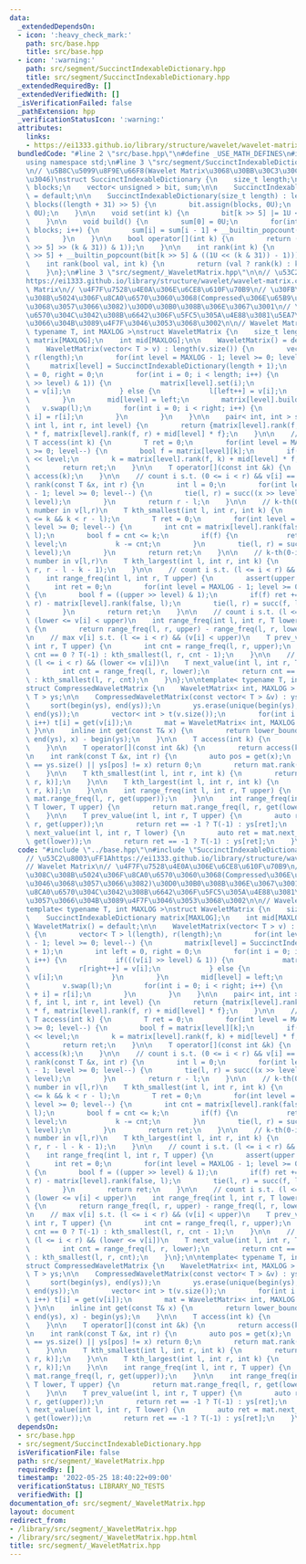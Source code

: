 ```yaml
---
data:
  _extendedDependsOn:
  - icon: ':heavy_check_mark:'
    path: src/base.hpp
    title: src/base.hpp
  - icon: ':warning:'
    path: src/segment/SuccinctIndexableDictionary.hpp
    title: src/segment/SuccinctIndexableDictionary.hpp
  _extendedRequiredBy: []
  _extendedVerifiedWith: []
  _isVerificationFailed: false
  _pathExtension: hpp
  _verificationStatusIcon: ':warning:'
  attributes:
    links:
    - https://ei1333.github.io/library/structure/wavelet/wavelet-matrix.cpp
  bundledCode: "#line 2 \"src/base.hpp\"\n#define _USE_MATH_DEFINES\n#include <bits/stdc++.h>\n\
    using namespace std;\n#line 3 \"src/segment/SuccinctIndexableDictionary.hpp\"\n\
    \n// \u5B8C\u5099\u8F9E\u66F8(Wavelet Matrix\u3068\u30BB\u30C3\u30C8\u3067\u4F7F\
    \u3046)\nstruct SuccinctIndexableDictionary {\n    size_t length;\n    size_t\
    \ blocks;\n    vector< unsigned > bit, sum;\n\n    SuccinctIndexableDictionary()\
    \ = default;\n\n    SuccinctIndexableDictionary(size_t length) : length(length),\
    \ blocks((length + 31) >> 5) {\n        bit.assign(blocks, 0U);\n        sum.assign(blocks,\
    \ 0U);\n    }\n\n    void set(int k) {\n        bit[k >> 5] |= 1U << (k & 31);\n\
    \    }\n\n    void build() {\n        sum[0] = 0U;\n        for(int i = 1; i <\
    \ blocks; i++) {\n        sum[i] = sum[i - 1] + __builtin_popcount(bit[i - 1]);\n\
    \        }\n    }\n\n    bool operator[](int k) {\n        return (bool((bit[k\
    \ >> 5] >> (k & 31)) & 1));\n    }\n\n    int rank(int k) {\n        return (sum[k\
    \ >> 5] + __builtin_popcount(bit[k >> 5] & ((1U << (k & 31)) - 1)));\n    }\n\n\
    \    int rank(bool val, int k) {\n        return (val ? rank(k) : k - rank(k));\n\
    \    }\n};\n#line 3 \"src/segment/_WaveletMatrix.hpp\"\n\n// \u53C2\u8003\uFF1A\
    https://ei1333.github.io/library/structure/wavelet/wavelet-matrix.cpp\n// Wavelet\
    \ Matrix\n// \u4F7F\u7528\u4E0A\u306E\u6CE8\u610F\u70B9\n// \u30FB\u5165\u308C\
    \u308B\u5024\u306F\u8CA0\u6570\u3060\u3068(Compressed\u306E\u65B9\u3092\u4F7F\u3046\
    \u3068\u3057\u3066\u3082)\u30D0\u30B0\u308B\u306E\u3067\u3001\n// \u3000\u8CA0\
    \u6570\u304C\u3042\u308B\u6642\u306F\u5FC5\u305A\u4E88\u3081\u5EA7\u5727\u3057\
    \u3066\u304B\u3089\u4F7F\u3046\u3053\u3068\u3002\n\n// Wavelet Matrix\ntemplate<\
    \ typename T, int MAXLOG >\nstruct WaveletMatrix {\n    size_t length;\n    SuccinctIndexableDictionary\
    \ matrix[MAXLOG];\n    int mid[MAXLOG];\n\n    WaveletMatrix() = default;\n\n\
    \    WaveletMatrix(vector< T > v) : length(v.size()) {\n        vector< T > l(length),\
    \ r(length);\n        for(int level = MAXLOG - 1; level >= 0; level--) {\n   \
    \     matrix[level] = SuccinctIndexableDictionary(length + 1);\n        int left\
    \ = 0, right = 0;\n        for(int i = 0; i < length; i++) {\n            if(((v[i]\
    \ >> level) & 1)) {\n            matrix[level].set(i);\n            r[right++]\
    \ = v[i];\n            } else {\n            l[left++] = v[i];\n            }\n\
    \        }\n        mid[level] = left;\n        matrix[level].build();\n     \
    \   v.swap(l);\n        for(int i = 0; i < right; i++) {\n            v[left +\
    \ i] = r[i];\n        }\n        }\n    }\n\n    pair< int, int > succ(bool f,\
    \ int l, int r, int level) {\n        return {matrix[level].rank(f, l) + mid[level]\
    \ * f, matrix[level].rank(f, r) + mid[level] * f};\n    }\n\n    // v[k]\n   \
    \ T access(int k) {\n        T ret = 0;\n        for(int level = MAXLOG - 1; level\
    \ >= 0; level--) {\n        bool f = matrix[level][k];\n        if(f) ret |= T(1)\
    \ << level;\n        k = matrix[level].rank(f, k) + mid[level] * f;\n        }\n\
    \        return ret;\n    }\n\n    T operator[](const int &k) {\n        return\
    \ access(k);\n    }\n\n    // count i s.t. (0 <= i < r) && v[i] == x\n    int\
    \ rank(const T &x, int r) {\n        int l = 0;\n        for(int level = MAXLOG\
    \ - 1; level >= 0; level--) {\n        tie(l, r) = succ((x >> level) & 1, l, r,\
    \ level);\n        }\n        return r - l;\n    }\n\n    // k-th(0-indexed) smallest\
    \ number in v[l,r)\n    T kth_smallest(int l, int r, int k) {\n        assert(0\
    \ <= k && k < r - l);\n        T ret = 0;\n        for(int level = MAXLOG - 1;\
    \ level >= 0; level--) {\n        int cnt = matrix[level].rank(false, r) - matrix[level].rank(false,\
    \ l);\n        bool f = cnt <= k;\n        if(f) {\n            ret |= T(1) <<\
    \ level;\n            k -= cnt;\n        }\n        tie(l, r) = succ(f, l, r,\
    \ level);\n        }\n        return ret;\n    }\n\n    // k-th(0-indexed) largest\
    \ number in v[l,r)\n    T kth_largest(int l, int r, int k) {\n        return kth_smallest(l,\
    \ r, r - l - k - 1);\n    }\n\n    // count i s.t. (l <= i < r) && (v[i] < upper)\n\
    \    int range_freq(int l, int r, T upper) {\n        assert(upper >= 0);\n  \
    \      int ret = 0;\n        for(int level = MAXLOG - 1; level >= 0; level--)\
    \ {\n        bool f = ((upper >> level) & 1);\n        if(f) ret += matrix[level].rank(false,\
    \ r) - matrix[level].rank(false, l);\n        tie(l, r) = succ(f, l, r, level);\n\
    \        }\n        return ret;\n    }\n\n    // count i s.t. (l <= i < r) &&\
    \ (lower <= v[i] < upper)\n    int range_freq(int l, int r, T lower, T upper)\
    \ {\n        return range_freq(l, r, upper) - range_freq(l, r, lower);\n    }\n\
    \n    // max v[i] s.t. (l <= i < r) && (v[i] < upper)\n    T prev_value(int l,\
    \ int r, T upper) {\n        int cnt = range_freq(l, r, upper);\n        return\
    \ cnt == 0 ? T(-1) : kth_smallest(l, r, cnt - 1);\n    }\n\n    // min v[i] s.t.\
    \ (l <= i < r) && (lower <= v[i])\n    T next_value(int l, int r, T lower) {\n\
    \        int cnt = range_freq(l, r, lower);\n        return cnt == r - l ? T(-1)\
    \ : kth_smallest(l, r, cnt);\n    }\n};\n\ntemplate< typename T, int MAXLOG >\n\
    struct CompressedWaveletMatrix {\n    WaveletMatrix< int, MAXLOG > mat;\n    vector<\
    \ T > ys;\n\n    CompressedWaveletMatrix(const vector< T > &v) : ys(v) {\n   \
    \     sort(begin(ys), end(ys));\n        ys.erase(unique(begin(ys), end(ys)),\
    \ end(ys));\n        vector< int > t(v.size());\n        for(int i = 0; i < v.size();\
    \ i++) t[i] = get(v[i]);\n        mat = WaveletMatrix< int, MAXLOG >(t);\n   \
    \ }\n\n    inline int get(const T& x) {\n        return lower_bound(begin(ys),\
    \ end(ys), x) - begin(ys);\n    }\n\n    T access(int k) {\n        return ys[mat.access(k)];\n\
    \    }\n\n    T operator[](const int &k) {\n        return access(k);\n    }\n\
    \n    int rank(const T &x, int r) {\n        auto pos = get(x);\n        if(pos\
    \ == ys.size() || ys[pos] != x) return 0;\n        return mat.rank(pos, r);\n\
    \    }\n\n    T kth_smallest(int l, int r, int k) {\n        return ys[mat.kth_smallest(l,\
    \ r, k)];\n    }\n\n    T kth_largest(int l, int r, int k) {\n        return ys[mat.kth_largest(l,\
    \ r, k)];\n    }\n\n    int range_freq(int l, int r, T upper) {\n        return\
    \ mat.range_freq(l, r, get(upper));\n    }\n\n    int range_freq(int l, int r,\
    \ T lower, T upper) {\n        return mat.range_freq(l, r, get(lower), get(upper));\n\
    \    }\n\n    T prev_value(int l, int r, T upper) {\n        auto ret = mat.prev_value(l,\
    \ r, get(upper));\n        return ret == -1 ? T(-1) : ys[ret];\n    }\n\n    T\
    \ next_value(int l, int r, T lower) {\n        auto ret = mat.next_value(l, r,\
    \ get(lower));\n        return ret == -1 ? T(-1) : ys[ret];\n    }\n};\n"
  code: "#include \"../base.hpp\"\n#include \"SuccinctIndexableDictionary.hpp\"\n\n\
    // \u53C2\u8003\uFF1Ahttps://ei1333.github.io/library/structure/wavelet/wavelet-matrix.cpp\n\
    // Wavelet Matrix\n// \u4F7F\u7528\u4E0A\u306E\u6CE8\u610F\u70B9\n// \u30FB\u5165\
    \u308C\u308B\u5024\u306F\u8CA0\u6570\u3060\u3068(Compressed\u306E\u65B9\u3092\u4F7F\
    \u3046\u3068\u3057\u3066\u3082)\u30D0\u30B0\u308B\u306E\u3067\u3001\n// \u3000\
    \u8CA0\u6570\u304C\u3042\u308B\u6642\u306F\u5FC5\u305A\u4E88\u3081\u5EA7\u5727\
    \u3057\u3066\u304B\u3089\u4F7F\u3046\u3053\u3068\u3002\n\n// Wavelet Matrix\n\
    template< typename T, int MAXLOG >\nstruct WaveletMatrix {\n    size_t length;\n\
    \    SuccinctIndexableDictionary matrix[MAXLOG];\n    int mid[MAXLOG];\n\n   \
    \ WaveletMatrix() = default;\n\n    WaveletMatrix(vector< T > v) : length(v.size())\
    \ {\n        vector< T > l(length), r(length);\n        for(int level = MAXLOG\
    \ - 1; level >= 0; level--) {\n        matrix[level] = SuccinctIndexableDictionary(length\
    \ + 1);\n        int left = 0, right = 0;\n        for(int i = 0; i < length;\
    \ i++) {\n            if(((v[i] >> level) & 1)) {\n            matrix[level].set(i);\n\
    \            r[right++] = v[i];\n            } else {\n            l[left++] =\
    \ v[i];\n            }\n        }\n        mid[level] = left;\n        matrix[level].build();\n\
    \        v.swap(l);\n        for(int i = 0; i < right; i++) {\n            v[left\
    \ + i] = r[i];\n        }\n        }\n    }\n\n    pair< int, int > succ(bool\
    \ f, int l, int r, int level) {\n        return {matrix[level].rank(f, l) + mid[level]\
    \ * f, matrix[level].rank(f, r) + mid[level] * f};\n    }\n\n    // v[k]\n   \
    \ T access(int k) {\n        T ret = 0;\n        for(int level = MAXLOG - 1; level\
    \ >= 0; level--) {\n        bool f = matrix[level][k];\n        if(f) ret |= T(1)\
    \ << level;\n        k = matrix[level].rank(f, k) + mid[level] * f;\n        }\n\
    \        return ret;\n    }\n\n    T operator[](const int &k) {\n        return\
    \ access(k);\n    }\n\n    // count i s.t. (0 <= i < r) && v[i] == x\n    int\
    \ rank(const T &x, int r) {\n        int l = 0;\n        for(int level = MAXLOG\
    \ - 1; level >= 0; level--) {\n        tie(l, r) = succ((x >> level) & 1, l, r,\
    \ level);\n        }\n        return r - l;\n    }\n\n    // k-th(0-indexed) smallest\
    \ number in v[l,r)\n    T kth_smallest(int l, int r, int k) {\n        assert(0\
    \ <= k && k < r - l);\n        T ret = 0;\n        for(int level = MAXLOG - 1;\
    \ level >= 0; level--) {\n        int cnt = matrix[level].rank(false, r) - matrix[level].rank(false,\
    \ l);\n        bool f = cnt <= k;\n        if(f) {\n            ret |= T(1) <<\
    \ level;\n            k -= cnt;\n        }\n        tie(l, r) = succ(f, l, r,\
    \ level);\n        }\n        return ret;\n    }\n\n    // k-th(0-indexed) largest\
    \ number in v[l,r)\n    T kth_largest(int l, int r, int k) {\n        return kth_smallest(l,\
    \ r, r - l - k - 1);\n    }\n\n    // count i s.t. (l <= i < r) && (v[i] < upper)\n\
    \    int range_freq(int l, int r, T upper) {\n        assert(upper >= 0);\n  \
    \      int ret = 0;\n        for(int level = MAXLOG - 1; level >= 0; level--)\
    \ {\n        bool f = ((upper >> level) & 1);\n        if(f) ret += matrix[level].rank(false,\
    \ r) - matrix[level].rank(false, l);\n        tie(l, r) = succ(f, l, r, level);\n\
    \        }\n        return ret;\n    }\n\n    // count i s.t. (l <= i < r) &&\
    \ (lower <= v[i] < upper)\n    int range_freq(int l, int r, T lower, T upper)\
    \ {\n        return range_freq(l, r, upper) - range_freq(l, r, lower);\n    }\n\
    \n    // max v[i] s.t. (l <= i < r) && (v[i] < upper)\n    T prev_value(int l,\
    \ int r, T upper) {\n        int cnt = range_freq(l, r, upper);\n        return\
    \ cnt == 0 ? T(-1) : kth_smallest(l, r, cnt - 1);\n    }\n\n    // min v[i] s.t.\
    \ (l <= i < r) && (lower <= v[i])\n    T next_value(int l, int r, T lower) {\n\
    \        int cnt = range_freq(l, r, lower);\n        return cnt == r - l ? T(-1)\
    \ : kth_smallest(l, r, cnt);\n    }\n};\n\ntemplate< typename T, int MAXLOG >\n\
    struct CompressedWaveletMatrix {\n    WaveletMatrix< int, MAXLOG > mat;\n    vector<\
    \ T > ys;\n\n    CompressedWaveletMatrix(const vector< T > &v) : ys(v) {\n   \
    \     sort(begin(ys), end(ys));\n        ys.erase(unique(begin(ys), end(ys)),\
    \ end(ys));\n        vector< int > t(v.size());\n        for(int i = 0; i < v.size();\
    \ i++) t[i] = get(v[i]);\n        mat = WaveletMatrix< int, MAXLOG >(t);\n   \
    \ }\n\n    inline int get(const T& x) {\n        return lower_bound(begin(ys),\
    \ end(ys), x) - begin(ys);\n    }\n\n    T access(int k) {\n        return ys[mat.access(k)];\n\
    \    }\n\n    T operator[](const int &k) {\n        return access(k);\n    }\n\
    \n    int rank(const T &x, int r) {\n        auto pos = get(x);\n        if(pos\
    \ == ys.size() || ys[pos] != x) return 0;\n        return mat.rank(pos, r);\n\
    \    }\n\n    T kth_smallest(int l, int r, int k) {\n        return ys[mat.kth_smallest(l,\
    \ r, k)];\n    }\n\n    T kth_largest(int l, int r, int k) {\n        return ys[mat.kth_largest(l,\
    \ r, k)];\n    }\n\n    int range_freq(int l, int r, T upper) {\n        return\
    \ mat.range_freq(l, r, get(upper));\n    }\n\n    int range_freq(int l, int r,\
    \ T lower, T upper) {\n        return mat.range_freq(l, r, get(lower), get(upper));\n\
    \    }\n\n    T prev_value(int l, int r, T upper) {\n        auto ret = mat.prev_value(l,\
    \ r, get(upper));\n        return ret == -1 ? T(-1) : ys[ret];\n    }\n\n    T\
    \ next_value(int l, int r, T lower) {\n        auto ret = mat.next_value(l, r,\
    \ get(lower));\n        return ret == -1 ? T(-1) : ys[ret];\n    }\n};\n"
  dependsOn:
  - src/base.hpp
  - src/segment/SuccinctIndexableDictionary.hpp
  isVerificationFile: false
  path: src/segment/_WaveletMatrix.hpp
  requiredBy: []
  timestamp: '2022-05-25 18:40:22+09:00'
  verificationStatus: LIBRARY_NO_TESTS
  verifiedWith: []
documentation_of: src/segment/_WaveletMatrix.hpp
layout: document
redirect_from:
- /library/src/segment/_WaveletMatrix.hpp
- /library/src/segment/_WaveletMatrix.hpp.html
title: src/segment/_WaveletMatrix.hpp
---
```

